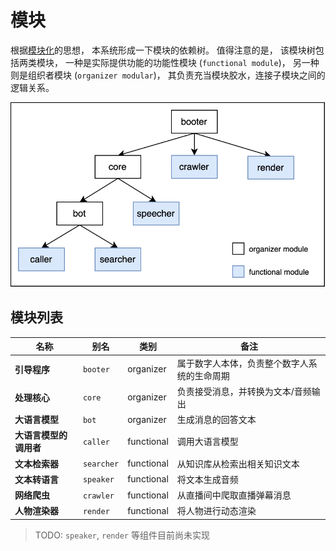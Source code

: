 # 模块

根据[模块化](../module/modular.md)的思想，
本系统形成一下模块的依赖树。
值得注意的是，
该模块树包括两类模块，
一种是实际提供功能的功能性模块 (`functional module`)，
另一种则是组织者模块 (`organizer modular`)，
其负责充当模块胶水，连接子模块之间的逻辑关系。

![模块依赖树](./img/module_tree.svg)

## 模块列表

| 名称                   | 别名       | 类别       | 备注                                         |
| ---------------------- | ---------- | ---------- | -------------------------------------------- |
| **引导程序**           | `booter`   | organizer  | 属于数字人本体，负责整个数字人系统的生命周期 |
| **处理核心**           | `core`     | organizer  | 负责接受消息，并转换为文本/音频输出          |
| **大语言模型**         | `bot`      | organizer  | 生成消息的回答文本                           |
| **大语言模型的调用者** | `caller`   | functional | 调用大语言模型                               |
| **文本检索器**         | `searcher` | functional | 从知识库从检索出相关知识文本                 |
| **文本转语言**         | `speaker`  | functional | 将文本生成音频                               |
| **网络爬虫**           | `crawler`  | functional | 从直播间中爬取直播弹幕消息                   |
| **人物渲染器**         | `render`   | functional | 将人物进行动态渲染                           |

> TODO: `speaker`, `render` 等组件目前尚未实现
